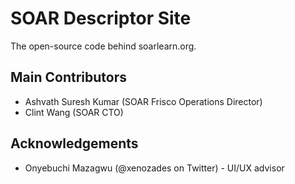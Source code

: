 # SOAR Descriptor Site
 The open-source code behind soarlearn.org. 
## Main Contributors
 * Ashvath Suresh Kumar (SOAR Frisco Operations Director)
 * Clint Wang (SOAR CTO)

## Acknowledgements
 * Onyebuchi Mazagwu (@xenozades on Twitter) - UI/UX advisor